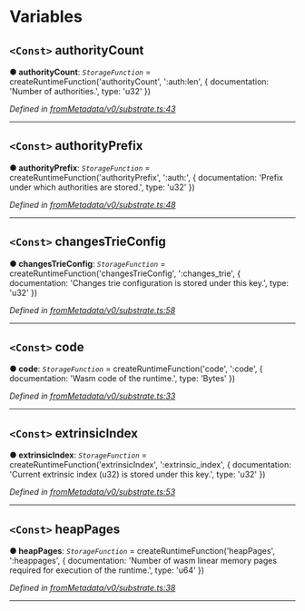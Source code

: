 

# Variables

<a id="authoritycount"></a>

## `<Const>` authorityCount

**● authorityCount**: *`StorageFunction`* =  createRuntimeFunction('authorityCount', ':auth:len', {
  documentation: 'Number of authorities.',
  type: 'u32'
})

*Defined in [fromMetadata/v0/substrate.ts:43](https://github.com/polkadot-js/api/blob/168b12d/packages/type-storage/src/fromMetadata/v0/substrate.ts#L43)*

___
<a id="authorityprefix"></a>

## `<Const>` authorityPrefix

**● authorityPrefix**: *`StorageFunction`* =  createRuntimeFunction('authorityPrefix', ':auth:', {
  documentation: 'Prefix under which authorities are stored.',
  type: 'u32'
})

*Defined in [fromMetadata/v0/substrate.ts:48](https://github.com/polkadot-js/api/blob/168b12d/packages/type-storage/src/fromMetadata/v0/substrate.ts#L48)*

___
<a id="changestrieconfig"></a>

## `<Const>` changesTrieConfig

**● changesTrieConfig**: *`StorageFunction`* =  createRuntimeFunction('changesTrieConfig', ':changes_trie', {
  documentation: 'Changes trie configuration is stored under this key.',
  type: 'u32'
})

*Defined in [fromMetadata/v0/substrate.ts:58](https://github.com/polkadot-js/api/blob/168b12d/packages/type-storage/src/fromMetadata/v0/substrate.ts#L58)*

___
<a id="code"></a>

## `<Const>` code

**● code**: *`StorageFunction`* =  createRuntimeFunction('code', ':code', {
  documentation: 'Wasm code of the runtime.',
  type: 'Bytes'
})

*Defined in [fromMetadata/v0/substrate.ts:33](https://github.com/polkadot-js/api/blob/168b12d/packages/type-storage/src/fromMetadata/v0/substrate.ts#L33)*

___
<a id="extrinsicindex"></a>

## `<Const>` extrinsicIndex

**● extrinsicIndex**: *`StorageFunction`* =  createRuntimeFunction('extrinsicIndex', ':extrinsic_index', {
  documentation: 'Current extrinsic index (u32) is stored under this key.',
  type: 'u32'
})

*Defined in [fromMetadata/v0/substrate.ts:53](https://github.com/polkadot-js/api/blob/168b12d/packages/type-storage/src/fromMetadata/v0/substrate.ts#L53)*

___
<a id="heappages"></a>

## `<Const>` heapPages

**● heapPages**: *`StorageFunction`* =  createRuntimeFunction('heapPages', ':heappages', {
  documentation: 'Number of wasm linear memory pages required for execution of the runtime.',
  type: 'u64'
})

*Defined in [fromMetadata/v0/substrate.ts:38](https://github.com/polkadot-js/api/blob/168b12d/packages/type-storage/src/fromMetadata/v0/substrate.ts#L38)*

___


